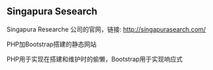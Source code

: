 ## Singapura Sesearch  
Singapura Researche 公司的官网，链接:
http://singapurasearch.com/

PHP加Bootstrap搭建的静态网站

PHP用于实现在搭建和维护时的偷懒，Bootstrap用于实现响应式
